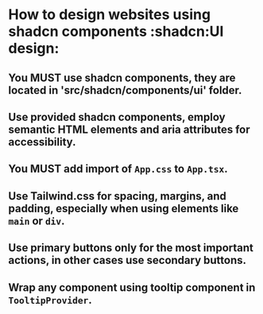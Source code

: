 # How to design websites using shadcn components :shadcn:UI design:

## You MUST use shadcn components, they are located in 'src/shadcn/components/ui' folder.

## Use provided shadcn components, employ semantic HTML elements and aria attributes for accessibility.

## You MUST add import of `App.css` to `App.tsx`.

## Use Tailwind.css for spacing, margins, and padding, especially when using elements like `main` or `div`.

## Use primary buttons only for the most important actions, in other cases use secondary buttons.

## Wrap any component using tooltip component in `TooltipProvider`.
